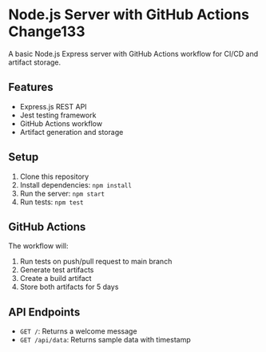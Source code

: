# Node.js Server with GitHub Actions Change133

A basic Node.js Express server with GitHub Actions workflow for CI/CD and artifact storage.

## Features

- Express.js REST API
- Jest testing framework
- GitHub Actions workflow
- Artifact generation and storage

## Setup

1. Clone this repository
2. Install dependencies: `npm install`
3. Run the server: `npm start`
4. Run tests: `npm test`

## GitHub Actions

The workflow will:
1. Run tests on push/pull request to main branch
2. Generate test artifacts
3. Create a build artifact
4. Store both artifacts for 5 days

## API Endpoints

- `GET /`: Returns a welcome message
- `GET /api/data`: Returns sample data with timestamp
